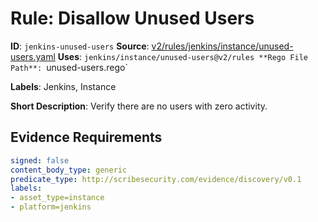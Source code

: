 # Rule: Disallow Unused Users

**ID**: `jenkins-unused-users`
**Source**: [v2/rules/jenkins/instance/unused-users.yaml](https://github.com/scribe-public/sample-policies/v2/rules/jenkins/instance/unused-users.yaml)
**Uses**: `jenkins/instance/unused-users@v2/rules
**Rego File Path**: `unused-users.rego`

**Labels**: Jenkins, Instance

**Short Description**: Verify there are no users with zero activity.

## Evidence Requirements

```yaml
signed: false
content_body_type: generic
predicate_type: http://scribesecurity.com/evidence/discovery/v0.1
labels:
- asset_type=instance
- platform=jenkins
```
